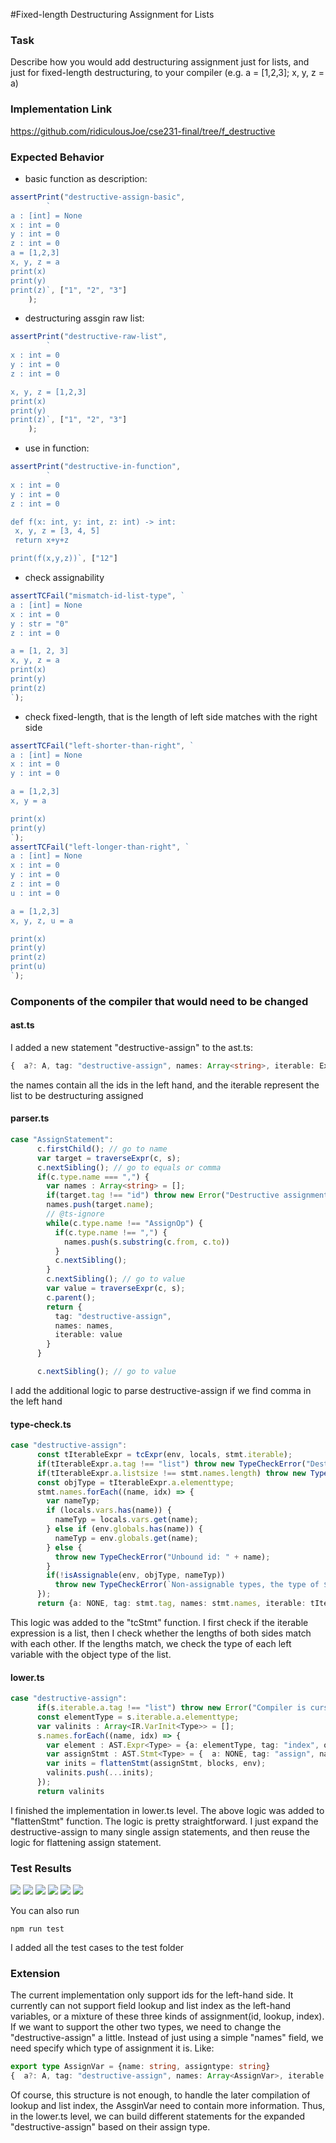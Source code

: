 #Fixed-length Destructuring Assignment for Lists
### Task
Describe how you would add destructuring assignment just for lists, and just for fixed-length destructuring, to your compiler (e.g. a = [1,2,3]; x, y, z = a)

### Implementation Link
https://github.com/ridiculousJoe/cse231-final/tree/f_destructive
### Expected Behavior
+ basic function as description:
```typescript
assertPrint("destructive-assign-basic",
        `
a : [int] = None
x : int = 0
y : int = 0
z : int = 0
a = [1,2,3]
x, y, z = a
print(x)
print(y)
print(z)`, ["1", "2", "3"]
    );
```
+ destructuring assgin raw list:
```typescript
assertPrint("destructive-raw-list",
        `
x : int = 0
y : int = 0
z : int = 0

x, y, z = [1,2,3]
print(x)
print(y)
print(z)`, ["1", "2", "3"]
    );
```
+ use in function:
```typescript
assertPrint("destructive-in-function",
        `
x : int = 0
y : int = 0
z : int = 0

def f(x: int, y: int, z: int) -> int:
 x, y, z = [3, 4, 5]
 return x+y+z

print(f(x,y,z))`, ["12"]
```
+ check assignability
```typescript
assertTCFail("mismatch-id-list-type", `
a : [int] = None
x : int = 0
y : str = "0"
z : int = 0

a = [1, 2, 3]
x, y, z = a
print(x)
print(y)
print(z) 
`);
```
+ check fixed-length, that is the length of left side matches with the right side
```typescript
assertTCFail("left-shorter-than-right", `
a : [int] = None
x : int = 0
y : int = 0

a = [1,2,3]
x, y = a

print(x)
print(y)
`);
assertTCFail("left-longer-than-right", `
a : [int] = None
x : int = 0
y : int = 0
z : int = 0
u : int = 0

a = [1,2,3]
x, y, z, u = a

print(x)
print(y)
print(z)
print(u)
`);
```

### Components of the compiler that would need to be changed
#### ast.ts
I added a new statement "destructive-assign" to the ast.ts:
```typescript
{  a?: A, tag: "destructive-assign", names: Array<string>, iterable: Expr<A>}
```
the names contain all the ids in the left hand, and the iterable represent the list to be destructuring assigned
#### parser.ts
```typescript
case "AssignStatement":
      c.firstChild(); // go to name
      var target = traverseExpr(c, s);
      c.nextSibling(); // go to equals or comma
      if(c.type.name === ",") {
        var names : Array<string> = [];
        if(target.tag !== "id") throw new Error("Destructive assignment only support ids now.")
        names.push(target.name);
        // @ts-ignore
        while(c.type.name !== "AssignOp") {
          if(c.type.name !== ",") {
            names.push(s.substring(c.from, c.to))
          }
          c.nextSibling();
        }
        c.nextSibling(); // go to value
        var value = traverseExpr(c, s);
        c.parent();
        return {
          tag: "destructive-assign",
          names: names,
          iterable: value
        }
      }

      c.nextSibling(); // go to value
```
I add the additional logic to parse destructive-assign if we find comma in the left hand
#### type-check.ts
```typescript
case "destructive-assign":
      const tIterableExpr = tcExpr(env, locals, stmt.iterable);
      if(tIterableExpr.a.tag !== "list") throw new TypeCheckError("Destructive assignment can only support list currently")
      if(tIterableExpr.a.listsize !== stmt.names.length) throw new TypeCheckError("Destructive lengths mismatch.")
      const objType = tIterableExpr.a.elementtype;
      stmt.names.forEach((name, idx) => {
        var nameTyp;
        if (locals.vars.has(name)) {
          nameTyp = locals.vars.get(name);
        } else if (env.globals.has(name)) {
          nameTyp = env.globals.get(name);
        } else {
          throw new TypeCheckError("Unbound id: " + name);
        }
        if(!isAssignable(env, objType, nameTyp))
          throw new TypeCheckError(`Non-assignable types, the type of ${name} is ${nameTyp.tag}, mismatches with element type ${objType.tag}`)
      });
      return {a: NONE, tag: stmt.tag, names: stmt.names, iterable: tIterableExpr};
```
This logic was added to the "tcStmt" function. I first check if the iterable expression is a list, then I check whether the lengths of both sides match with each other.
If the lengths match, we check the type of each left variable with the object type of the list.
#### lower.ts
```typescript
case "destructive-assign":
      if(s.iterable.a.tag !== "list") throw new Error("Compiler is cursed, go home.")
      const elementType = s.iterable.a.elementtype;
      var valinits : Array<IR.VarInit<Type>> = [];
      s.names.forEach((name, idx) => {
        var element : AST.Expr<Type> = {a: elementType, tag: "index", obj: s.iterable, index: PyLiteralExpr(PyInt(idx))};
        var assignStmt : AST.Stmt<Type> = {  a: NONE, tag: "assign", name: name, value: element };
        var inits = flattenStmt(assignStmt, blocks, env);
        valinits.push(...inits);
      });
      return valinits
```
I finished the implementation in lower.ts level. The above logic was added to "flattenStmt" function.
The logic is pretty straightforward. I just expand the destructive-assign to many single assign statements, and then reuse the logic for flattening assign statement.

### Test Results

![](./img/1.pic.jpg)
![](./img/2.pic.jpg)
![](./img/3.pic.jpg)
![](./img/4.pic.jpg)
![](./img/5.pic.jpg)
![](./img/6.pic.jpg)

You can also run
```shell
npm run test
```
I added all the test cases to the test folder

### Extension
The current implementation only support ids for the left-hand side.
It currently can not support field lookup and list index as the left-hand variables, or a mixture of these three kinds of assignment(id, lookup, index).
If we want to support the other two types, we need to change the "destructive-assign" a little.
Instead of just using a simple "names" field, we need specify which type of assignment it is.
Like:
```typescript
export type AssignVar = {name: string, assigntype: string}
{  a?: A, tag: "destructive-assign", names: Array<AssignVar>, iterable: Expr<A>}
```
Of course, this structure is not enough, to handle the later compilation of lookup and list index, the AssginVar need to contain more information.
Thus, in the lower.ts level, we can build different statements for the expanded "destructive-assign" based on their assign type.